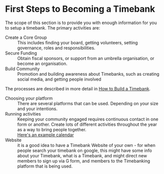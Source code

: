 # First Steps to Becoming a Timebank

The scope of this section is to provide you with enough information for you to setup a timebank. The primary activities are:
<dl> 
<dt>Create a Core Group</dt>
<dd>This includes finding your board, getting volunteers, setting governance, roles and responsibilities. </dd>
<dt>Secure Funding</dt>
<dd>Obtain fiscal sponsors, or support from an umbrella organisation, or become an organisation. </dd>
<dt>Build Community</dt>
<dd>Promotion and building awareness about Timebanks, such as creating social media, and getting people involved</dd>
</dl>

The processes are described in more detail in [How to Build a Timebank](https://timeexchange.co.nz/images/Resources/Startup/How-to-Build-a-TimeBank.pdf). 

<dl>
<dt>Choosing your platform</dt>
<dd>There are several platforms that can be used. Depending on your size and your intentions.</dd>
<dt>Running activities</dt>
<dd>Keeping your community engaged requires continuous contact in one form or another. Create lots of different activities throughout the year as a way to bring people together.<br><a href="activityCalendar.md">Here's an example calendar</a>
</dd>
<dt>Website</dt>
<dd>it is a good idea to have a Timebank Website of your own - for when people search your timebank on google, this might have some info about your Timebank, what is a Timebank, and might direct new members to sign up via G form, and members to the Timebanking platform that is being used. 
</dd>
</dl>



